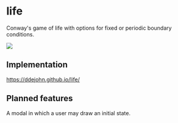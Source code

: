 # life

Conway's game of life with options for fixed or periodic boundary conditions.

![](./docs/visualizations/example.gif)

## Implementation

https://ddejohn.github.io/life/

## Planned features

A modal in which a user may draw an initial state.
